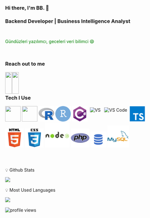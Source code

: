### Hi there, I'm BB. :metal:


### Backend Developer | Business Intelligence Analyst

<br />

<font color="green">Gündüzleri yazılımcı, geceleri veri bilimci :smile:</font>

<br />

### Reach out to me

[<img  width="22" src="https://unpkg.com/simple-icons@v6/icons/linkedin.svg" width="70" height="70" align="left"/>][linkedin]
[<img  width="22" src="https://unpkg.com/simple-icons@v6/icons/instagram.svg" width="70" height="70" align="left"/>][instagram]

<br />
<br />
<br />

### Tech I Use

<img src="https://camo.githubusercontent.com/f5d7bf1b9110791692b9ebae49b6431c78f99e9b2168ab4c3989ec6df83f1567/68747470733a2f2f69312e77702e636f6d2f7777772e62636f6e63657074732e70742f77702d636f6e74656e742f75706c6f6164732f323031392f30342f506f77657242492d4c6f676f2e706e673f6669743d3335302532433335302673736c3d31" width="50" height="50">  <img src="https://raw.githubusercontent.com/gilbarbara/logos/c122ccfcfdb15d9958a85696ff2460ac3b01f8ca/logos/python.svg" width="50" height="50">  <img src="https://raw.githubusercontent.com/github/explore/80688e429a7d4ef2fca1e82350fe8e3517d3494d/topics/r/r.png" width="50" height="50">    <img src="https://raw.githubusercontent.com/devicons/devicon/master/icons/rstudio/rstudio-original.svg" width="50" height="50"> <img src="https://raw.githubusercontent.com/devicons/devicon/master/icons/csharp/csharp-original.svg" width="50" height="50"> <img src="https://user-images.githubusercontent.com/74072821/123177644-5287ad00-d48e-11eb-87b1-b87d1687442b.png" alt="VS" height="60" style="vertical-align:top; margin:4px">
  <img src="https://user-images.githubusercontent.com/74072821/123177546-28ce8600-d48e-11eb-8b1e-a1ec34a4037d.png" alt="VS Code" height="60" style="vertical-align:top; margin:4px">  <img src="https://raw.githubusercontent.com/devicons/devicon/master/icons/typescript/typescript-original.svg" width="50" height="50"> 
<img src="https://raw.githubusercontent.com/github/explore/80688e429a7d4ef2fca1e82350fe8e3517d3494d/topics/html/html.png" width="60" height="60"> <img src="https://raw.githubusercontent.com/github/explore/80688e429a7d4ef2fca1e82350fe8e3517d3494d/topics/css/css.png" width="60" height="60">
<img src="https://raw.githubusercontent.com/devicons/devicon/master/icons/nodejs/nodejs-original-wordmark.svg" width="80" height="80">  <img src="https://raw.githubusercontent.com/github/explore/80688e429a7d4ef2fca1e82350fe8e3517d3494d/topics/php/php.png" width="60" height="60"> 
<img src="https://raw.githubusercontent.com/github/explore/80688e429a7d4ef2fca1e82350fe8e3517d3494d/topics/sql/sql.png" width="50" height="50">
 <img src="https://raw.githubusercontent.com/devicons/devicon/master/icons/mysql/mysql-original-wordmark.svg" width="70" height="70">

<br />
<br />

:bulb: Github Stats 

<img src="https://github-readme-stats.vercel.app/api?username=BariscanBilgen&theme=radical">

<br />

:bulb: Most Used Languages 

<img src="https://github-readme-stats.vercel.app/api/top-langs/?username=BariscanBilgen&layout=compact&theme=radical">

<br />

<p  align="left">
<img src="https://komarev.com/ghpvc/?username=BariscanBilgen&color=green&style=flat-square" alt="profile views">
</p>


[linkedin]: https://www.linkedin.com/in/bariscanbilgen/
[instagram]: https://www.instagram.com/bb.software/?hl=tr
